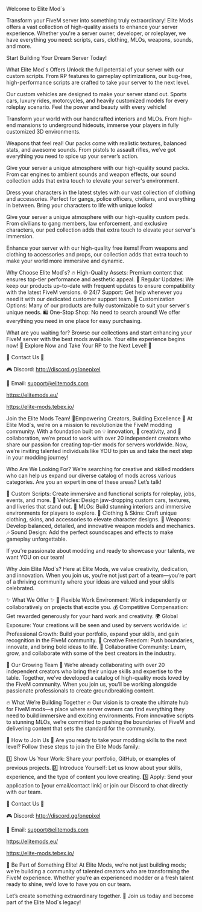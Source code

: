 Welcome to Elite Mod`s

Transform your FiveM server into something truly extraordinary! Elite Mods offers a vast collection of high-quality assets to enhance your server experience. Whether you're a server owner, developer, or roleplayer, we have everything you need: scripts, cars, clothing, MLOs, weapons, sounds, and more.


Start Building Your Dream Server Today!


What Elite Mod`s Offers
Unlock the full potential of your server with our custom scripts. From RP features to gameplay optimizations, our bug-free, high-performance scripts are crafted to take your server to the next level.



Our custom vehicles are designed to make your server stand out. Sports cars, luxury rides, motorcycles, and heavily customized models for every roleplay scenario. Feel the power and beauty with every vehicle!



Transform your world with our handcrafted interiors and MLOs. From high-end mansions to underground hideouts, immerse your players in fully customized 3D environments.


Weapons that feel real! Our packs come with realistic textures, balanced stats, and awesome sounds. From pistols to assault rifles, we’ve got everything you need to spice up your server’s action.


Give your server a unique atmosphere with our high-quality sound packs. From car engines to ambient sounds and weapon effects, our sound collection adds that extra touch to elevate your server's environment.


Dress your characters in the latest styles with our vast collection of clothing and accessories. Perfect for gangs, police officers, civilians, and everything in between. Bring your characters to life with unique looks!


Give your server a unique atmosphere with our high-quality custom peds. From civilians to gang members, law enforcement, and exclusive characters, our ped collection adds that extra touch to elevate your server's immersion.


Enhance your server with our high-quality free items! From weapons and clothing to accessories and props, our collection adds that extra touch to make your world more immersive and dynamic. 

 Why Choose Elite Mod`s? 
🔥 High-Quality Assets: Premium content that ensures top-tier performance and aesthetic appeal.
🔧 Regular Updates: We keep our products up-to-date with frequent updates to ensure compatibility with the latest FiveM versions.
🌐 24/7 Support: Get help whenever you need it with our dedicated customer support team.
🎨 Customization Options: Many of our products are fully customizable to suit your server's unique needs.
🛍️ One-Stop Shop: No need to search around! We offer everything you need in one place for easy purchasing.

What are you waiting for? Browse our collections and start enhancing your FiveM server with the best mods available. Your elite experience begins now!
🔮 Explore Now and Take Your RP to the Next Level! 🔮

💌 Contact Us 💌

🎮 Discord: http://discord.gg/onepixel

📧 Email: support@elitemods.com

https://elitemods.eu/

https://elite-mods.tebex.io/







Join the Elite Mods Team! 
💎Empowering Creators, Building Excellence 💎
At Elite Mod`s, we’re on a mission to revolutionize the FiveM modding community. With a foundation built on 💡 innovation, 🎨 creativity, and 🤝 collaboration, we’re proud to work with over 20 independent creators who share our passion for creating top-tier mods for servers worldwide. Now, we’re inviting talented individuals like YOU to join us and take the next step in your modding journey!

Who Are We Looking For?
We’re searching for creative and skilled modders who can help us expand our diverse catalog of mods across various categories. Are you an expert in one of these areas? Let’s talk!

🔧 Custom Scripts: Create immersive and functional scripts for roleplay, jobs, events, and more.
🚗 Vehicles: Design jaw-dropping custom cars, textures, and liveries that stand out.
🏢 MLOs: Build stunning interiors and immersive environments for players to explore.
👗 Clothing & Skins: Craft unique clothing, skins, and accessories to elevate character designs.
🔫 Weapons: Develop balanced, detailed, and innovative weapon models and mechanics.
🎶 Sound Design: Add the perfect soundscapes and effects to make gameplay unforgettable.

If you’re passionate about modding and ready to showcase your talents, we want YOU on our team!

Why Join Elite Mod`s?
Here at Elite Mods, we value creativity, dedication, and innovation. When you join us, you’re not just part of a team—you’re part of a thriving community where your ideas are valued and your skills celebrated.

✨ What We Offer ✨
🎯 Flexible Work Environment: Work independently or collaboratively on projects that excite you.
💰 Competitive Compensation: Get rewarded generously for your hard work and creativity.
🌍 Global Exposure: Your creations will be seen and used by servers worldwide.
📈 Professional Growth: Build your portfolio, expand your skills, and gain recognition in the FiveM community.
🎨 Creative Freedom: Push boundaries, innovate, and bring bold ideas to life.
🤝 Collaborative Community: Learn, grow, and collaborate with some of the best creators in the industry.

🌌 Our Growing Team 🌌 
We’re already collaborating with over 20 independent creators who bring their unique skills and expertise to the table. Together, we’ve developed a catalog of high-quality mods loved by the FiveM community. When you join us, you’ll be working alongside passionate professionals to create groundbreaking content.

🔥 What We’re Building Together 🔥
Our vision is to create the ultimate hub for FiveM mods—a place where server owners can find everything they need to build immersive and exciting environments. From innovative scripts to stunning MLOs, we’re committed to pushing the boundaries of FiveM and delivering content that sets the standard for the community.

📩 How to Join Us 📩
Are you ready to take your modding skills to the next level? Follow these steps to join the Elite Mods family:

1️⃣ Show Us Your Work: Share your portfolio, GitHub, or examples of previous projects.
2️⃣ Introduce Yourself: Let us know about your skills, experience, and the type of content you love creating.
3️⃣ Apply: Send your application to [your email/contact link] or join our Discord to chat directly with our team.

💌 Contact Us 💌

🎮 Discord: http://discord.gg/onepixel

📧 Email: support@elitemods.com

https://elitemods.eu/

https://elite-mods.tebex.io/

💎 Be Part of Something Elite!
At Elite Mods, we’re not just building mods; we’re building a community of talented creators who are transforming the FiveM experience. Whether you’re an experienced modder or a fresh talent ready to shine, we’d love to have you on our team.

Let’s create something extraordinary together. 💜 Join us today and become part of the Elite Mod`s legacy!
